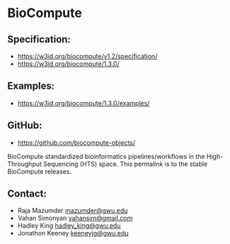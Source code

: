 BioCompute
==========

## Specification: 
* https://w3id.org/biocompute/v1.2/specification/
* https://w3id.org/biocompute/1.3.0/

## Examples: 
* https://w3id.org/biocompute/1.3.0/examples/

## GitHub:
* https://github.com/biocompute-objects/

BioCompute standardized bioinformatics pipelines/workflows in the High-Throughput Sequencing (HTS) space. 
This permalink is to the stable BioCompute releases. 

## Contact:
* Raja Mazumder <mazumder@gwu.edu>
* Vahan Simonyan <vahansim@gmail.com>
* Hadley King <hadley_king@gwu.edu>
* Jonathon Keeney <keeneyjg@gwu.edu>
